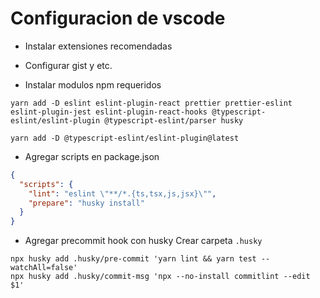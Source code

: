 # Configuracion de vscode

- Instalar extensiones recomendadas
- Configurar gist y etc.

- Instalar modulos npm requeridos

```
yarn add -D eslint eslint-plugin-react prettier prettier-eslint eslint-plugin-jest eslint-plugin-react-hooks @typescript-eslint/eslint-plugin @typescript-eslint/parser husky

yarn add -D @typescript-eslint/eslint-plugin@latest
```

- Agregar scripts en package.json

```json
{
  "scripts": {
    "lint": "eslint \"**/*.{ts,tsx,js,jsx}\"",
    "prepare": "husky install"
  }
}
```

- Agregar precommit hook con husky
  Crear carpeta `.husky`

```
npx husky add .husky/pre-commit 'yarn lint && yarn test --watchAll=false'
npx husky add .husky/commit-msg 'npx --no-install commitlint --edit $1'

```
